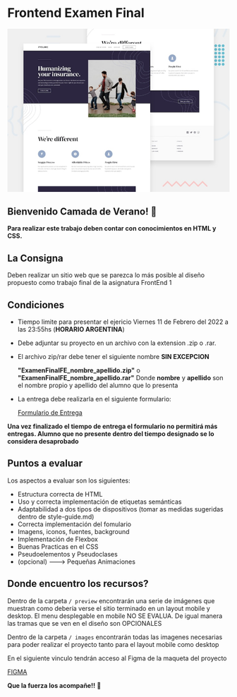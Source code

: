 # Frontend Examen Final

![Desafio examen final](./preview/desktop-preview.jpg)

## Bienvenido Camada de Verano! 👋

**Para realizar este trabajo deben contar con conocimientos en HTML y CSS.**

## La Consigna

Deben realizar un sitio web que se parezca lo más posible al diseño propuesto como trabajo final
de la asignatura FrontEnd 1

## Condiciones

- Tiempo limite para presentar el ejericio Viernes 11 de Febrero del 2022 a las 23:55hs (**HORARIO ARGENTINA**)
- Debe adjuntar su proyecto en un archivo con la extension .zip o .rar.
- El archivo zip/rar debe tener el siguiente nombre **SIN EXCEPCION** 

  **"ExamenFinalFE_nombre_apellido.zip"** o **"ExamenFinalFE_nombre_apellido.rar"**
  Donde **nombre** y **apellido** son el nombre propio y apellido del alumno que lo presenta

- La entrega debe realizarla en el siguiente formulario:

  [Formulario de Entrega](https://forms.gle/jW9Rie6GjnVdcTot8)

**Una vez finalizado el tiempo de entrega el formulario no permitirá más entregas. Alumno que no presente dentro del tiempo designado se lo considera desaprobado**

## Puntos a evaluar

Los aspectos a evaluar son los siguientes:
  - Estructura correcta de HTML
  - Uso y correcta implementación de etiquetas semánticas
  - Adaptabilidad a dos tipos de dispositivos (tomar as medidas sugeridas dentro de style-guide.md)  
  - Correcta implementación del fomulario
  - Imagens, iconos, fuentes, background
  - Implementación de Flexbox
  - Buenas Practicas en el CSS
  - Pseudoelementos y Pseudoclases 
  - (opcional) ---> Pequeñas Animaciones

## Donde encuentro los recursos?

Dentro de la carpeta `/ preview` encontrarán una serie de imágenes que muestran como debería verse el sitio terminado en un layout mobile y desktop. El menu desplegable en mobile NO SE EVALUA. De igual manera las tramas que se ven en el diseño son OPCIONALES

Dentro de la carpeta `/ images` encontrarán todas las imagenes necesarias para poder realizar el proyecto tanto para el layout mobile como desktop

En el siguiente vinculo tendrán acceso al Figma de la maqueta del proyecto

[FIGMA](https://www.figma.com/file/7O3V6qlF4iUjtpnPpeWr53/Examen-Final-Verano?node-id=0%3A1)



**Que la fuerza los acompañe!!** 🚀
